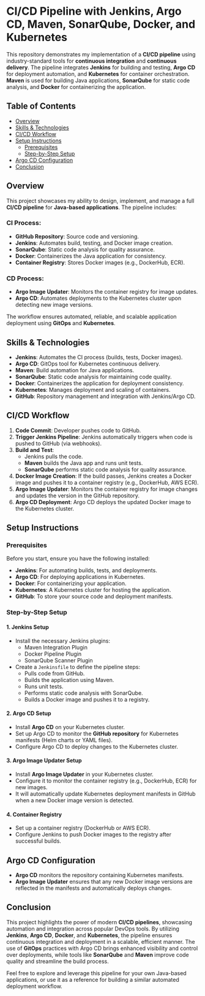 # CI/CD Pipeline with Jenkins, Argo CD, Maven, SonarQube, Docker, and Kubernetes


This repository demonstrates my implementation of a **CI/CD pipeline** using industry-standard tools for **continuous integration** and **continuous delivery**. The pipeline integrates **Jenkins** for building and testing, **Argo CD** for deployment automation, and **Kubernetes** for container orchestration. **Maven** is used for building Java applications, **SonarQube** for static code analysis, and **Docker** for containerizing the application.

## Table of Contents

- [Overview](#overview)
- [Skills & Technologies](#skills--technologies)
- [CI/CD Workflow](#cicd-workflow)
- [Setup Instructions](#setup-instructions)
  - [Prerequisites](#prerequisites)
  - [Step-by-Step Setup](#step-by-step-setup)
- [Argo CD Configuration](#argo-cd-configuration)
- [Conclusion](#conclusion)

## Overview

This project showcases my ability to design, implement, and manage a full **CI/CD pipeline** for **Java-based applications**. The pipeline includes:

### CI Process:
- **GitHub Repository**: Source code and versioning.
- **Jenkins**: Automates build, testing, and Docker image creation.
- **SonarQube**: Static code analysis for quality assurance.
- **Docker**: Containerizes the Java application for consistency.
- **Container Registry**: Stores Docker images (e.g., DockerHub, ECR).

### CD Process:
- **Argo Image Updater**: Monitors the container registry for image updates.
- **Argo CD**: Automates deployments to the Kubernetes cluster upon detecting new image versions.

The workflow ensures automated, reliable, and scalable application deployment using **GitOps** and **Kubernetes**.

## Skills & Technologies

- **Jenkins**: Automates the CI process (builds, tests, Docker images).
- **Argo CD**: GitOps tool for Kubernetes continuous delivery.
- **Maven**: Build automation for Java applications.
- **SonarQube**: Static code analysis for maintaining code quality.
- **Docker**: Containerizes the application for deployment consistency.
- **Kubernetes**: Manages deployment and scaling of containers.
- **GitHub**: Repository management and integration with Jenkins/Argo CD.

## CI/CD Workflow

1. **Code Commit**: Developer pushes code to GitHub.
2. **Trigger Jenkins Pipeline**: Jenkins automatically triggers when code is pushed to GitHub (via webhooks).
3. **Build and Test**:
   - Jenkins pulls the code.
   - **Maven** builds the Java app and runs unit tests.
   - **SonarQube** performs static code analysis for quality assurance.
4. **Docker Image Creation**: If the build passes, Jenkins creates a Docker image and pushes it to a container registry (e.g., DockerHub, AWS ECR).
5. **Argo Image Updater**: Monitors the container registry for image changes and updates the version in the GitHub repository.
6. **Argo CD Deployment**: Argo CD deploys the updated Docker image to the Kubernetes cluster.

## Setup Instructions

### Prerequisites

Before you start, ensure you have the following installed:

- **Jenkins**: For automating builds, tests, and deployments.
- **Argo CD**: For deploying applications in Kubernetes.
- **Docker**: For containerizing your application.
- **Kubernetes**: A Kubernetes cluster for hosting the application.
- **GitHub**: To store your source code and deployment manifests.

### Step-by-Step Setup

#### 1. Jenkins Setup

- Install the necessary Jenkins plugins:
  - Maven Integration Plugin
  - Docker Pipeline Plugin
  - SonarQube Scanner Plugin
- Create a `Jenkinsfile` to define the pipeline steps:
  - Pulls code from GitHub.
  - Builds the application using Maven.
  - Runs unit tests.
  - Performs static code analysis with SonarQube.
  - Builds a Docker image and pushes it to a registry.

#### 2. Argo CD Setup

- Install **Argo CD** on your Kubernetes cluster.
- Set up Argo CD to monitor the **GitHub repository** for Kubernetes manifests (Helm charts or YAML files).
- Configure Argo CD to deploy changes to the Kubernetes cluster.

#### 3. Argo Image Updater Setup

- Install **Argo Image Updater** in your Kubernetes cluster.
- Configure it to monitor the container registry (e.g., DockerHub, ECR) for new images.
- It will automatically update Kubernetes deployment manifests in GitHub when a new Docker image version is detected.

#### 4. Container Registry

- Set up a container registry (DockerHub or AWS ECR).
- Configure Jenkins to push Docker images to the registry after successful builds.

## Argo CD Configuration

- **Argo CD** monitors the repository containing Kubernetes manifests.
- **Argo Image Updater** ensures that any new Docker image versions are reflected in the manifests and automatically deploys changes.

## Conclusion

This project highlights the power of modern **CI/CD pipelines**, showcasing automation and integration across popular DevOps tools. By utilizing **Jenkins**, **Argo CD**, **Docker**, and **Kubernetes**, the pipeline ensures continuous integration and deployment in a scalable, efficient manner. The use of **GitOps** practices with Argo CD brings enhanced visibility and control over deployments, while tools like **SonarQube** and **Maven** improve code quality and streamline the build process.

Feel free to explore and leverage this pipeline for your own Java-based applications, or use it as a reference for building a similar automated deployment workflow.

